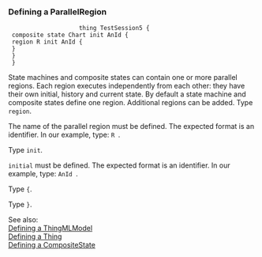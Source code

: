 ### <a name="Defining-a-ParallelRegion"></a>Defining a ParallelRegion

```
					thing TestSession5 {
 composite state Chart init AnId {
 region R init AnId {
 }
 }
 }

```
State machines and composite states can contain one or more parallel regions. Each region executes independently from each other: they have their own initial, history and current state. By default a state machine and composite states define one region. Additional regions can be added. Type `region`. 

The name of the parallel region must be defined. The expected format is an identifier. In our example, type: `R `.


Type `init`. 

`initial` must be defined. The expected format is an identifier. In our example, type: `AnId `.


Type `{`. 

Type `}`. 

See also:<br/>
[Defining a ThingMLModel](Defining-a-ThingMLModel)<br/>
[Defining a Thing](Defining-a-Thing)<br/>
[Defining a CompositeState](Defining-a-CompositeState)
